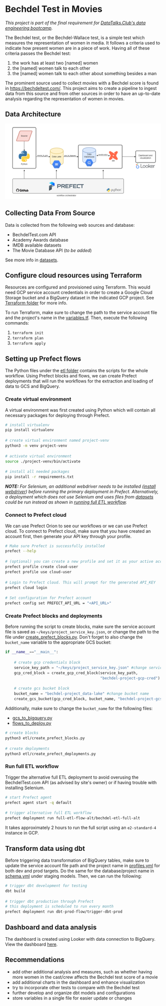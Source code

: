 # Bechdel Test in Movies
<i>This project is part of the final requirement for [DataTalks.Club's data engineering bootcamp](https://github.com/DataTalksClub/data-engineering-zoomcamp/tree/main).</i> 

The Bechdel test, or the Bechdel-Wallace test, is a simple test which measures the representation of women in media. It follows a criteria used to indicate how present women are in a piece of work. Having all of these criteria passes the Bechdel test:

1. the work has at least two [named] women
2. the [named] women talk to each other
3. the [named] women talk to each other about something besides a man

The prominent source used to collect movies with a Bechdel score is found in https://bechdeltest.com/. This project aims to create a pipeline to ingest data from this source and from other sources in order to have an up-to-date analysis regarding the representation of women in movies.

## Data Architecture
![Data architecture of the project!](/diagram/diagram.png)

## Collecting Data From Source
Data is collected from the following web sources and database:
- BechdelTest.com API 
- Academy Awards database 
- IMDB available datasets 
- The Movie Database API (<i>to be added</i>)

See more info in [datasets](https://github.com/dherzey/bechdel-movies-project/blob/main/datasets).

## Configure cloud resources using Terraform
Resources are configured and provisioned using Terraform. This would need GCP service account credentials in order to create a Google Cloud Storage bucket and a BigQuery dataset in the indicated GCP project. See [Terraform folder](https://github.com/dherzey/bechdel-movies-project/blob/main/terraform) for more info.

To run Terraform, make sure to change the path to the service account file and the project's name in the [variables.tf](https://github.com/dherzey/bechdel-movies-project/blob/main/terraform/variables.tf). Then, execute the following commands:
1. `terraform init`
2. `terraform plan`
3. `terraform apply`

## Setting up Prefect flows 
The Python files under the [etl folder](https://github.com/dherzey/bechdel-movies-project/blob/main/etl) contains the scripts for the whole workflow. Using Prefect blocks and flows, we can create Prefect deployments that will run the workflows for the extraction and loading of data to GCS and BigQuery. 

### Create virtual environment
A virtual environment was first created using Python which will contain all necessary packages for deploying through Prefect.

```bash
# install virtualenv
pip install virtualenv

# create virtual environment named project-venv
python3 -m venv project-venv

# activate virtual environment
source ./project-venv/bin/activate

# install all needed packages
pip install -r requirements.txt
```
<i><b>NOTE:</b> For Selenium, an additional webdriver needs to be installed ([install webdriver](https://github.com/dherzey/bechdel-movies-project/blob/main/scraper/README.md)) before running the primary deployment in Prefect. Alternatively, a deployment which does not use Selenium and uses files from [datasets](https://github.com/dherzey/bechdel-movies-project/blob/main/datasets) could be run instead as shown in [running full ETL workflow](https://github.com/dherzey/bechdel-movies-project/tree/main#run-full-etl-workflow).</i>

### Connect to Prefect cloud
We can use Prefect Orion to see our workflows or we can use Prefect cloud. To connect to Prefect cloud, make sure that you have created an account first, then generate your API key through your profile.

```bash
# Make sure Prefect is successfully installed
prefect --help

# (optional) you can create a new profile and set it as your active account
prefect profile create cloud-user
prefect profile use cloud-user

# Login to Prefect cloud. This will prompt for the generated API_KEY
prefect cloud login

# Set configuration for Prefect account
prefect config set PREFECT_API_URL = "<API_URL>"
```

### Create Prefect blocks and deployments
Before running the script to create blocks, make sure the service account file is saved as `~/keys/project_service_key.json`, or change the path to the file under [create_prefect_blocks.py](https://github.com/dherzey/bechdel-movies-project/tree/main/etl/create_prefect_blocks.py). Don't forget to also change the `bucket_name` variable to the appropriate GCS bucket:

```python
if __name__=="__main__":

    # create gcp credentials block
    service_key_path = "~/keys/project_service_key.json" #change service account file path
    gcp_cred_block = create_gcp_cred_block(service_key_path, 
                                           "bechdel-project-gcp-cred")
    
    # create gcs bucket block
    bucket_name = "bechdel-project_data-lake" #change bucket name
    create_gcs_bucket(gcp_cred_block, bucket_name, "bechdel-project-gcs")
```
Additionally, make sure to change the `bucket_name` for the following files: 
- [gcs_to_bigquery.py](https://github.com/dherzey/bechdel-movies-project/tree/main/etl/gcs_to_bigquery.py)
- [flows_to_deploy.py](https://github.com/dherzey/bechdel-movies-project/tree/main/etl/flows_to_deploy.py)

```bash
# create blocks
python3 etl/create_prefect_blocks.py

# create deployments
python3 etl/create_prefect_deployments.py
```

### Run full ETL workflow
Trigger the alternative full ETL deployment to avoid overusing the BechdelTest.com API (as advised by site's owner) or if having trouble with installing Selenium. 

```bash
# start Prefect agent
prefect agent start -q default

# trigger alternative full ETL workflow
prefect deployment run full-etl-flow-alt/bechdel-etl-full-alt
```
It takes approximately 2 hours to run the full script using an `e2-standard-4` instance in GCP.

## Transform data using dbt
Before triggering data transformation of BigQuery tables, make sure to update the service account file path and the project name in [profiles.yml](https://github.com/dherzey/bechdel-movies-project/blob/main/dbt/profiles.yml) for both dev and prod targets. Do the same for the database/project name in [schema.yml](https://github.com/dherzey/bechdel-movies-project/blob/main/dbt/models/staging/schema.yml) under staging models. Then, we can run the following:

```bash
# trigger dbt development for testing
dbt build

# trigger dbt production through Prefect
# this deployment is scheduled to run every month
prefect deployment run dbt-prod-flow/trigger-dbt-prod
```

## Dashboard and data analysis
The dashboard is created using Looker with data connection to BigQuery. View the dashboard [here](https://lookerstudio.google.com/reporting/66b1d9b6-0bf5-4ed3-8a96-50e266f0abef).

## Recommendations
- add other additional analysis and measures, such as whether having more women in the cast/crew affects the Bechdel test score of a movie
- add additional charts in the dashboard and enhance visualization
- try to incorporate other tests to compare with the Bechdel test
- further develop and organize dbt models and configurations 
- store variables in a single file for easier update or changes